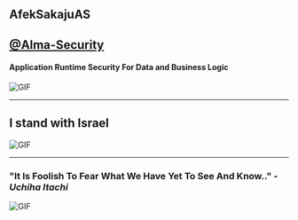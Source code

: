 ## AfekSakajuAS

## [@Alma-Security](https://alma.security/)

#### Application Runtime Security For Data and Business Logic

![GIF](https://i.giphy.com/media/v1.Y2lkPTc5MGI3NjExanFzeHJ4aGx2eDNpcmo0cGNpZXNxYXdnaDNtdXRkczBjdDBxdWc4eCZlcD12MV9pbnRlcm5hbF9naWZfYnlfaWQmY3Q9Zw/a8rlSHPozsTEuh1ibJ/giphy.gif)

---

## I stand with Israel

![GIF](https://i.giphy.com/media/v1.Y2lkPTc5MGI3NjExM3Z1YTc2cWIzYXNod2pobGpjeHFsbWZ4cDczc3J4YWRyZmp0czFxeSZlcD12MV9pbnRlcm5hbF9naWZfYnlfaWQmY3Q9Zw/4S3P68PpJPYZ1IQe7J/giphy.gif)

---

### "It Is Foolish To Fear What We Have Yet To See And Know.." - _Uchiha Itachi_

![GIF](https://i.giphy.com/media/v1.Y2lkPTc5MGI3NjExYThjN3cyaGp5MG4xYnNvaWVxcTMzcWNhcHV2bDlxNGNlMWVlMTB4MSZlcD12MV9pbnRlcm5hbF9naWZfYnlfaWQmY3Q9Zw/ypg1zWzMxl17y/giphy.gif)
